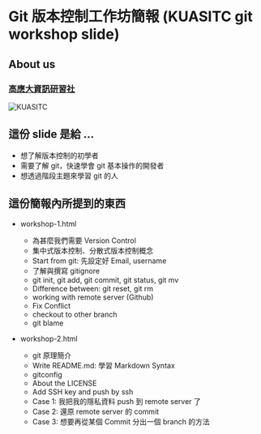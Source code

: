 # Git 版本控制工作坊簡報 (KUASITC git workshop slide)

## About us

### [高應大資訊研習社](https://fb.me/KUASITC)
![KUASITC](http://i.imgur.com/rRj2kz8.png)

## 這份 slide 是給 ...
* 想了解版本控制的初學者
* 需要了解 git，快速學會 git 基本操作的開發者
* 想透過階段主題來學習 git 的人

## 這份簡報內所提到的東西
* workshop-1.html
	* 為甚麼我們需要 Version Control
	* 集中式版本控制、分散式版本控制概念
	* Start from git: 先設定好 Email, username
	* 了解與撰寫 gitignore
	* git init, git add, git commit, git status, git mv
	* Difference between: git reset, git rm
	* working with remote server (Github)
	* Fix Conflict
	* checkout to other branch
	* git blame

* workshop-2.html
	* git 原理簡介
	* Write README.md: 學習 Markdown Syntax
	* gitconfig
	* About the LICENSE
	* Add SSH key and push by ssh
	* Case 1: 我把我的隱私資料 push 到 remote server 了
	* Case 2: 還原 remote server 的 commit
	* Case 3: 想要再從某個 Commit 分出一個 branch 的方法

